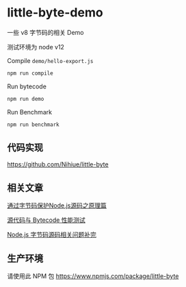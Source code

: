 # little-byte-demo

一些 v8 字节码的相关 Demo

测试环境为 node v12

Compile `demo/hello-export.js`

```bash
npm run compile
```

Run bytecode

```bash
npm run demo
```

Run Benchmark

```bash
npm run benchmark
```

## 代码实现

https://github.com/Nihiue/little-byte

## 相关文章

[通过字节码保护Node.js源码之原理篇](https://zhuanlan.zhihu.com/p/359235114)

[源代码与 Bytecode 性能测试](./benchmark.md)

[Node.js 字节码源码相关问题补完](https://zhuanlan.zhihu.com/p/419591875)


## 生产环境

请使用此 NPM 包 https://www.npmjs.com/package/little-byte

